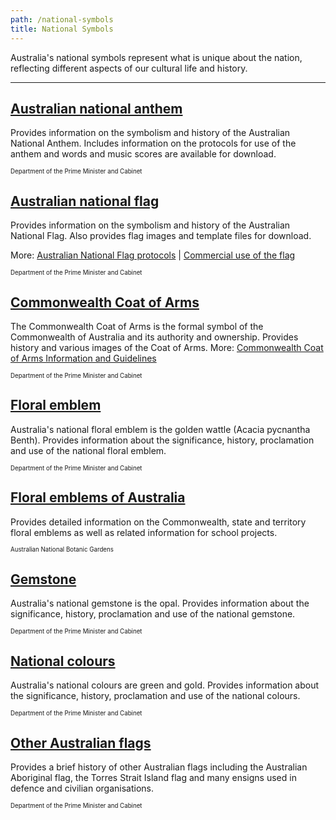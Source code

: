 ```yaml
---
path: /national-symbols
title: National Symbols
---
```


Australia's national symbols represent what is unique about the nation, reflecting different aspects of our cultural life and history.

---

## [Australian national anthem](https://www.pmc.gov.au/government/australian-national-anthem)

Provides information on the symbolism and history of the Australian National Anthem. Includes information on the protocols for use of the anthem and words and music scores are available for download.

<sub><sup>Department of the Prime Minister and Cabinet</sub></sup>

## [Australian national flag](https://www.pmc.gov.au/government/australian-national-flag)

Provides information on the symbolism and history of the Australian National Flag. Also provides flag images and template files for download.

More: [Australian National Flag protocols](https://www.pmc.gov.au/government/australian-national-flag/australian-national-flag-protocols) | [Commercial use of the flag](https://www.pmc.gov.au/government/australian-national-flag/commercial-use-australian-national-flag)

<sub><sup>Department of the Prime Minister and Cabinet</sub></sup>

## [Commonwealth Coat of Arms](http://www.dpmc.gov.au/government/commonwealth-coat-arms)

The Commonwealth Coat of Arms is the formal symbol of the Commonwealth of Australia and its authority and ownership. Provides history and various images of the Coat of Arms.
More: [Commonwealth Coat of Arms Information and Guidelines](http://www.dpmc.gov.au/resource-centre/government/commonwealth-coat-arms-information-and-guidelines)

<sub><sup>Department of the Prime Minister and Cabinet</sub></sup>

## [Floral emblem](http://www.dpmc.gov.au/government/australian-national-symbols/australian-floral-emblem)

Australia's national floral emblem is the golden wattle (Acacia pycnantha Benth). Provides information about the significance, history, proclamation and use of the national floral emblem.

<sub><sup>Department of the Prime Minister and Cabinet</sub></sup>

## [Floral emblems of Australia](http://www.anbg.gov.au/emblems/)

Provides detailed information on the Commonwealth, state and territory floral emblems as well as related information for school projects.

<sub><sup>Australian National Botanic Gardens</sub></sup>

## [Gemstone](http://www.dpmc.gov.au/government/australian-national-symbols/australian-national-gemstone)

Australia's national gemstone is the opal. Provides information about the significance, history, proclamation and use of the national gemstone.

<sub><sup>Department of the Prime Minister and Cabinet</sub></sup>

## [National colours](http://www.dpmc.gov.au/government/australian-national-symbols/australian-national-colours)

Australia's national colours are green and gold. Provides information about the significance, history, proclamation and use of the national colours.

<sub><sup>Department of the Prime Minister and Cabinet</sub></sup>

## [Other Australian flags](http://www.dpmc.gov.au/government/australian-national-symbols/australian-flags)

Provides a brief history of other Australian flags including the Australian Aboriginal flag, the Torres Strait Island flag and many ensigns used in defence and civilian organisations.

<sub><sup>Department of the Prime Minister and Cabinet</sub></sup>
